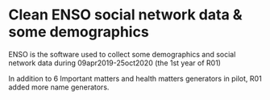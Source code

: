 # Clean ENSO social network data & some demographics
ENSO is the software used to collect some demographics and social network data during 09apr2019-25oct2020 (the 1st year of R01)

In addition to 6 Important matters and health matters generators in pilot, R01 added more name generators.
